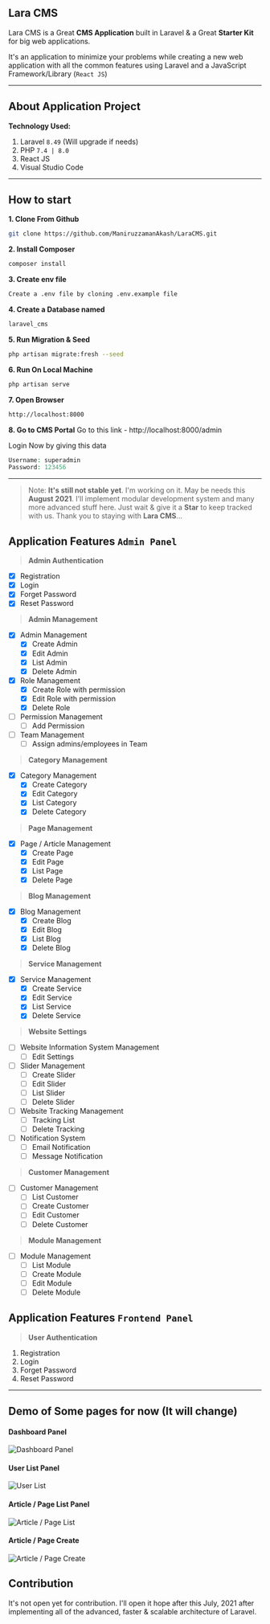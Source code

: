 ## Lara CMS

Lara CMS is a Great **CMS Application** built in Laravel & a Great **Starter Kit** for big web applications.

It's an application to minimize your problems while creating a new web application with all the common features using Laravel and a JavaScript Framework/Library (`React JS`)

---

## About Application Project

**Technology Used:**

1. Laravel `8.49` (Will upgrade if needs)
1. PHP `7.4 | 8.0`
1. React JS
1. Visual Studio Code

---

## How to start

**1. Clone From Github**
```bash
git clone https://github.com/ManiruzzamanAkash/LaraCMS.git
```

**2. Install Composer**
```bash
composer install
```

**3. Create env file**
```bash
Create a .env file by cloning .env.example file
```

**4. Create a Database named**
```bash
laravel_cms
```

**5. Run Migration & Seed**
```bash
php artisan migrate:fresh --seed
```

**6. Run On Local Machine**
```bash
php artisan serve
```

**7. Open Browser**
```bash
http://localhost:8000
```

**8. Go to CMS Portal**
Go to this link - http://localhost:8000/admin

Login Now by giving this data
```php
Username: superadmin
Password: 123456
```

---

> Note: **It's still not stable yet**. I'm working on it. May be needs this **August 2021**. I'll implement modular development system and many more advanced stuff here. Just wait & give it a **Star** to keep tracked with us. Thank you to staying with **Lara CMS**...

## Application Features `Admin Panel`

> **Admin Authentication**

- [x] Registration
- [x] Login
- [x] Forget Password
- [x] Reset Password

> **Admin Management**

- [x] Admin Management
  - [x] Create Admin
  - [x] Edit Admin
  - [x] List Admin
  - [x] Delete Admin
- [x] Role Management
  - [x] Create Role with permission
  - [x] Edit Role with permission
  - [x] Delete Role
- [ ] Permission Management
  - [ ] Add Permission

- [ ] Team Management
  - [ ] Assign admins/employees in Team

> **Category Management**

- [x] Category Management
  - [x] Create Category
  - [x] Edit Category
  - [x] List Category
  - [x] Delete Category

> **Page Management**

- [x] Page / Article Management
  - [x] Create Page
  - [x] Edit Page
  - [x] List Page
  - [x] Delete Page

> **Blog Management**

- [x] Blog Management
  - [x] Create Blog
  - [x] Edit Blog
  - [x] List Blog
  - [x] Delete Blog

> **Service Management**
- [x] Service Management
  - [x] Create Service
  - [x] Edit Service
  - [x] List Service
  - [x] Delete Service

> **Website Settings**

- [ ] Website Information System Management
  - [ ] Edit Settings
- [ ] Slider Management
  - [ ] Create Slider
  - [ ] Edit Slider
  - [ ] List Slider
  - [ ] Delete Slider
- [ ] Website Tracking Management
  - [ ] Tracking List
  - [ ] Delete Tracking
- [ ] Notification System
  - [ ] Email Notification
  - [ ] Message Notification

> **Customer Management**

- [ ] Customer Management
  - [ ] List Customer
  - [ ] Create Customer
  - [ ] Edit Customer
  - [ ] Delete Customer

> **Module Management**

- [ ] Module Management
  - [ ] List Module
  - [ ] Create Module
  - [ ] Edit Module
  - [ ] Delete Module

## Application Features `Frontend Panel`

> **User Authentication**

1. Registration
1. Login
1. Forget Password
1. Reset Password

---


## Demo of Some pages for now (It will change)

#### Dashboard Panel
![Dashboard Panel](https://i.ibb.co/bshFCkH/Lara-CMS-Dashboard.png)


#### User List Panel
![User List](https://i.ibb.co/RBNNCR3/Lara-CMS-User-List.pngd)


#### Article / Page List Panel
![Article / Page List](https://i.ibb.co/RN4Kp2s/Lara-CMS-Article-List.png)


#### Article / Page Create
![Article / Page Create](https://i.ibb.co/b5TWHKV/Lara-CMS-Create-Article.png)



## Contribution
It's not open yet for contribution. I'll open it hope after this July, 2021 after implementing all of the advanced, faster & scalable architecture of Laravel.
